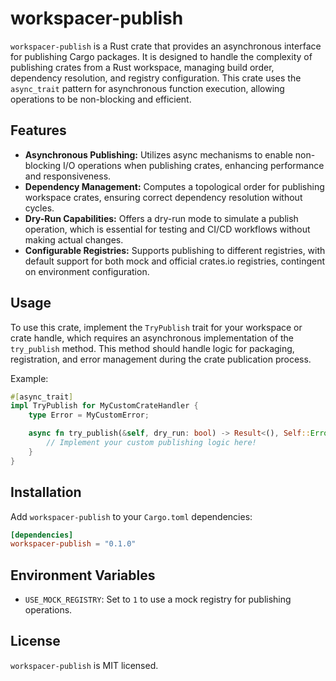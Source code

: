 # workspacer-publish

`workspacer-publish` is a Rust crate that provides an asynchronous interface for publishing Cargo packages. It is designed to handle the complexity of publishing crates from a Rust workspace, managing build order, dependency resolution, and registry configuration. This crate uses the `async_trait` pattern for asynchronous function execution, allowing operations to be non-blocking and efficient.

## Features

- **Asynchronous Publishing:** Utilizes async mechanisms to enable non-blocking I/O operations when publishing crates, enhancing performance and responsiveness.
- **Dependency Management:** Computes a topological order for publishing workspace crates, ensuring correct dependency resolution without cycles.
- **Dry-Run Capabilities:** Offers a dry-run mode to simulate a publish operation, which is essential for testing and CI/CD workflows without making actual changes.
- **Configurable Registries:** Supports publishing to different registries, with default support for both mock and official crates.io registries, contingent on environment configuration.

## Usage

To use this crate, implement the `TryPublish` trait for your workspace or crate handle, which requires an asynchronous implementation of the `try_publish` method. This method should handle logic for packaging, registration, and error management during the crate publication process.

Example:

```rust
#[async_trait]
impl TryPublish for MyCustomCrateHandler {
    type Error = MyCustomError;

    async fn try_publish(&self, dry_run: bool) -> Result<(), Self::Error> {
        // Implement your custom publishing logic here!
    }
}
```

## Installation

Add `workspacer-publish` to your `Cargo.toml` dependencies:

```toml
[dependencies]
workspacer-publish = "0.1.0"
```

## Environment Variables
- `USE_MOCK_REGISTRY`: Set to `1` to use a mock registry for publishing operations.

## License

`workspacer-publish` is MIT licensed.
